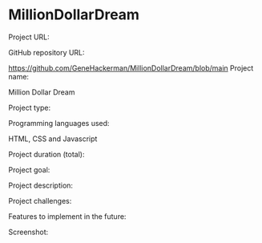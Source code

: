 # MillionDollarDream

Project URL:

GitHub repository URL:

  https://github.com/GeneHackerman/MillionDollarDream/blob/main
Project name:

  Million Dollar Dream

Project type:



Programming languages used:

  HTML, CSS and Javascript

Project duration (total):


Project goal:


Project description:


Project challenges:



Features to implement in the future:



Screenshot:
